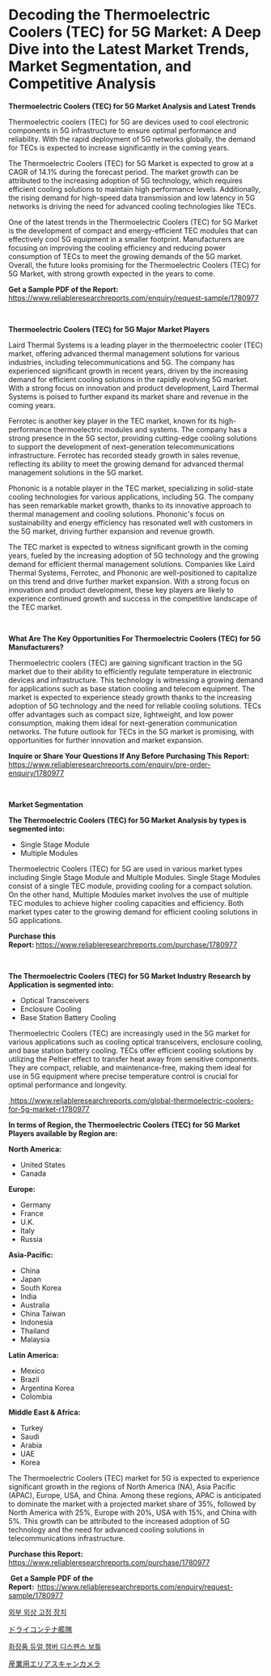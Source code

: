 <p><h1>Decoding the Thermoelectric Coolers (TEC) for 5G Market: A Deep Dive into the Latest Market Trends, Market Segmentation, and Competitive Analysis</h1></p><p><strong>Thermoelectric Coolers (TEC) for 5G Market Analysis and Latest Trends</strong></p>
<p><p>Thermoelectric coolers (TEC) for 5G are devices used to cool electronic components in 5G infrastructure to ensure optimal performance and reliability. With the rapid deployment of 5G networks globally, the demand for TECs is expected to increase significantly in the coming years.</p><p>The Thermoelectric Coolers (TEC) for 5G Market is expected to grow at a CAGR of 14.1% during the forecast period. The market growth can be attributed to the increasing adoption of 5G technology, which requires efficient cooling solutions to maintain high performance levels. Additionally, the rising demand for high-speed data transmission and low latency in 5G networks is driving the need for advanced cooling technologies like TECs.</p><p>One of the latest trends in the Thermoelectric Coolers (TEC) for 5G Market is the development of compact and energy-efficient TEC modules that can effectively cool 5G equipment in a smaller footprint. Manufacturers are focusing on improving the cooling efficiency and reducing power consumption of TECs to meet the growing demands of the 5G market. Overall, the future looks promising for the Thermoelectric Coolers (TEC) for 5G Market, with strong growth expected in the years to come.</p></p>
<p><strong>Get a Sample PDF of the Report:&nbsp;</strong> <a href="https://www.reliableresearchreports.com/enquiry/request-sample/1780977">https://www.reliableresearchreports.com/enquiry/request-sample/1780977</a></p>
<p>&nbsp;</p>
<p><strong>Thermoelectric Coolers (TEC) for 5G Major Market Players</strong></p>
<p><p>Laird Thermal Systems is a leading player in the thermoelectric cooler (TEC) market, offering advanced thermal management solutions for various industries, including telecommunications and 5G. The company has experienced significant growth in recent years, driven by the increasing demand for efficient cooling solutions in the rapidly evolving 5G market. With a strong focus on innovation and product development, Laird Thermal Systems is poised to further expand its market share and revenue in the coming years.</p><p>Ferrotec is another key player in the TEC market, known for its high-performance thermoelectric modules and systems. The company has a strong presence in the 5G sector, providing cutting-edge cooling solutions to support the development of next-generation telecommunications infrastructure. Ferrotec has recorded steady growth in sales revenue, reflecting its ability to meet the growing demand for advanced thermal management solutions in the 5G market.</p><p>Phononic is a notable player in the TEC market, specializing in solid-state cooling technologies for various applications, including 5G. The company has seen remarkable market growth, thanks to its innovative approach to thermal management and cooling solutions. Phononic's focus on sustainability and energy efficiency has resonated well with customers in the 5G market, driving further expansion and revenue growth.</p><p>The TEC market is expected to witness significant growth in the coming years, fueled by the increasing adoption of 5G technology and the growing demand for efficient thermal management solutions. Companies like Laird Thermal Systems, Ferrotec, and Phononic are well-positioned to capitalize on this trend and drive further market expansion. With a strong focus on innovation and product development, these key players are likely to experience continued growth and success in the competitive landscape of the TEC market.</p></p>
<p>&nbsp;</p>
<p><strong>What Are The Key Opportunities For Thermoelectric Coolers (TEC) for 5G Manufacturers?</strong></p>
<p><p>Thermoelectric coolers (TEC) are gaining significant traction in the 5G market due to their ability to efficiently regulate temperature in electronic devices and infrastructure. This technology is witnessing a growing demand for applications such as base station cooling and telecom equipment. The market is expected to experience steady growth thanks to the increasing adoption of 5G technology and the need for reliable cooling solutions. TECs offer advantages such as compact size, lightweight, and low power consumption, making them ideal for next-generation communication networks. The future outlook for TECs in the 5G market is promising, with opportunities for further innovation and market expansion.</p></p>
<p><strong>Inquire or Share Your Questions If Any Before Purchasing This Report:</strong> <a href="https://www.reliableresearchreports.com/enquiry/pre-order-enquiry/1780977">https://www.reliableresearchreports.com/enquiry/pre-order-enquiry/1780977</a></p>
<p>&nbsp;</p>
<p><strong>Market Segmentation</strong></p>
<p><strong>The Thermoelectric Coolers (TEC) for 5G Market Analysis by types is segmented into:</strong></p>
<p><ul><li>Single Stage Module</li><li>Multiple Modules</li></ul></p>
<p><p>Thermoelectric Coolers (TEC) for 5G are used in various market types including Single Stage Module and Multiple Modules. Single Stage Modules consist of a single TEC module, providing cooling for a compact solution. On the other hand, Multiple Modules market involves the use of multiple TEC modules to achieve higher cooling capacities and efficiency. Both market types cater to the growing demand for efficient cooling solutions in 5G applications.</p></p>
<p><strong>Purchase this Report:&nbsp;</strong><a href="https://www.reliableresearchreports.com/purchase/1780977">https://www.reliableresearchreports.com/purchase/1780977</a></p>
<p>&nbsp;</p>
<p><strong>The Thermoelectric Coolers (TEC) for 5G Market Industry Research by Application is segmented into:</strong></p>
<p><ul><li>Optical Transceivers</li><li>Enclosure Cooling</li><li>Base Station Battery Cooling</li></ul></p>
<p><p>Thermoelectric Coolers (TEC) are increasingly used in the 5G market for various applications such as cooling optical transceivers, enclosure cooling, and base station battery cooling. TECs offer efficient cooling solutions by utilizing the Peltier effect to transfer heat away from sensitive components. They are compact, reliable, and maintenance-free, making them ideal for use in 5G equipment where precise temperature control is crucial for optimal performance and longevity.</p></p>
<p><a href="https://www.reliableresearchreports.com/global-thermoelectric-coolers-for-5g-market-r1780977">&nbsp;https://www.reliableresearchreports.com/global-thermoelectric-coolers-for-5g-market-r1780977</a></p>
<p><strong>In terms of Region, the Thermoelectric Coolers (TEC) for 5G Market Players available by Region are:</strong></p>
<p>
    <p> <strong> North America: </strong>
        <ul>
            <li>United States</li>
            <li>Canada</li>
        </ul>
        </p> 
    <p> <strong> Europe: </strong>
        <ul>
            <li>Germany</li>
            <li>France</li>
            <li>U.K.</li>
            <li>Italy</li>
            <li>Russia</li>
        </ul>
        </p> 
    <p> <strong> Asia-Pacific: </strong>
        <ul>
            <li>China</li>
            <li>Japan</li>
            <li>South Korea</li>
            <li>India</li>
            <li>Australia</li>
            <li>China Taiwan</li>
            <li>Indonesia</li>
            <li>Thailand</li>
            <li>Malaysia</li>
        </ul>
        </p> 
    <p> <strong> Latin America: </strong>
        <ul>
            <li>Mexico</li>
            <li>Brazil</li>
            <li>Argentina Korea</li>
            <li>Colombia</li>
        </ul>
        </p> 
    <p> <strong> Middle East & Africa: </strong>
        <ul>
            <li>Turkey</li>
            <li>Saudi</li>
            <li>Arabia</li>
            <li>UAE</li>
            <li>Korea</li>
        </ul>
    </p>
    </p>
<p><p>The Thermoelectric Coolers (TEC) market for 5G is expected to experience significant growth in the regions of North America (NA), Asia Pacific (APAC), Europe, USA, and China. Among these regions, APAC is anticipated to dominate the market with a projected market share of 35%, followed by North America with 25%, Europe with 20%, USA with 15%, and China with 5%. This growth can be attributed to the increased adoption of 5G technology and the need for advanced cooling solutions in telecommunications infrastructure.</p></p>
<p><strong>Purchase this Report: </strong><a href="https://www.reliableresearchreports.com/purchase/1780977">https://www.reliableresearchreports.com/purchase/1780977</a></p>
<p>&nbsp;<strong>Get a Sample PDF of the Report:&nbsp;&nbsp;</strong><a href="https://www.reliableresearchreports.com/enquiry/request-sample/1780977">https://www.reliableresearchreports.com/enquiry/request-sample/1780977</a></p>
<p><strong></strong></p>
<p><p><a href="https://medium.com/@audieyost2004/%EC%99%B8%EC%83%81%EA%B3%A0%EC%A0%95%EC%9E%A5%EC%B9%98-%EC%8B%9C%EC%9E%A5-%EA%B7%9C%EB%AA%A8-%EC%8B%9C%EC%9E%A5-%EC%84%B8%EB%B6%84%ED%99%94-%EC%8B%9C%EC%9E%A5-%EB%8F%99%ED%96%A5-%EB%B0%8F-%EC%84%B1%EC%9E%A5-%EB%B6%84%EC%84%9D-%EC%98%88%EC%B8%A1-2031%EB%85%84%EA%B9%8C%EC%A7%80-6992d52c7236">외부 외상 고정 장치</a></p><p><a href="https://medium.com/@munroco657/%E3%83%89%E3%83%A9%E3%82%A4%E3%82%B3%E3%83%B3%E3%83%86%E3%83%8A%E3%83%95%E3%83%AA%E3%83%BC%E3%83%88%E5%B8%82%E5%A0%B4%E8%AA%BF%E6%9F%BB-%E7%94%A3%E6%A5%AD%E9%80%B2%E5%8C%96-2031%E5%B9%B4%E3%81%BE%E3%81%A7%E3%81%AE%E4%BA%88%E6%B8%AC-071e7c2e8efc">ドライコンテナ艦隊</a></p><p><a href="https://medium.com/@kavonhansen15/%EC%BD%94%EC%8A%A4%EB%A9%94%ED%8B%B1-%EB%93%80%EC%96%BC-%EC%B1%94%EB%B2%84-%EB%94%94%EC%8A%A4%ED%8E%9C%EC%8B%B1-%EB%B3%91-%EC%8B%9C%EC%9E%A5-%EA%B7%9C%EB%AA%A8%EB%8A%94-%EC%97%B0%ED%8F%89%EA%B7%A0-%EC%84%B1%EC%9E%A5%EB%A5%A0-%EB%A1%9C-%EC%A6%9D%EA%B0%80%ED%95%98%EA%B3%A0-%EC%9E%88%EC%9C%BC%EB%A9%B0-%EC%9D%B4-%EB%B3%B4%EA%B3%A0%EC%84%9C%EB%8A%94-%EC%9C%A0%ED%98%95-%EC%9D%91%EC%9A%A9-%EC%84%B1%EC%9E%A5-%EB%B0%8F-2024%EB%85%84%EB%B6%80%ED%84%B0-2031%EB%85%84%EA%B9%8C%EC%A7%80-%EC%98%88%EC%B8%A1%EC%97%90-%EB%8C%80%ED%95%9C-%EB%B6%84%EC%84%9D%EC%9D%84-%EB%8B%A4%EB%A3%B9%EB%8B%88%EB%8B%A4-d33fea95ee2e">화장품 듀얼 챔버 디스펜스 보틀</a></p><p><a href="https://medium.com/@kaitlensen45645/%E7%94%A3%E6%A5%AD%E7%94%A3%E6%A5%AD%E5%88%86%E6%9E%90%E3%83%AC%E3%83%9D%E3%83%BC%E3%83%88%E7%94%A8%E3%82%A8%E3%83%AA%E3%82%A2%E3%82%B9%E3%82%AD%E3%83%A3%E3%83%B3%E3%82%AB%E3%83%A1%E3%83%A9-%E3%82%A2%E3%83%97%E3%83%AA%E3%82%B1%E3%83%BC%E3%82%B7%E3%83%A7%E3%83%B3-%E5%9C%B0%E5%9F%9F-%E7%AB%B6%E4%BA%89%E6%88%A6%E7%95%A5%E5%88%A5%E3%81%AE%E5%B8%82%E5%A0%B4%E8%A6%8F%E6%A8%A1-%E3%82%B7%E3%82%A7%E3%82%A2-%E3%83%88%E3%83%AC%E3%83%B3%E3%83%89-2024%E5%B9%B4%E3%81%8B%E3%82%892031%E5%B9%B4-18c395a56313">産業用エリアスキャンカメラ</a></p></p>